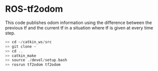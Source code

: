 # ROS-tf2odom

This code publishes odom information using the difference between the previous tf and the current tf in a situation where tf is given at every time step.
```c
>> cd ~/catkin_ws/src
>> git clone ~
>> cd ..
>> catkin_make
>> source ./devel/setup.bash
>> rosrun tf2odom tf2odom
```

